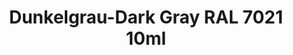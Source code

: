 ---
layout: product
title: "Dunkelgrau-Dark Gray RAL 7021 10ml"
price: "330" 
desc: "Acrylic Laquer 10mL"
img_path: "/assets/img/RC057.webp"
brand: "AK "
available: true
special_offer: false
new: false
soon: false
cat: "020000"
subcat: "020200"
subsubcat: "020201"
sifra: "RC057"
popular: false
spec: false
---